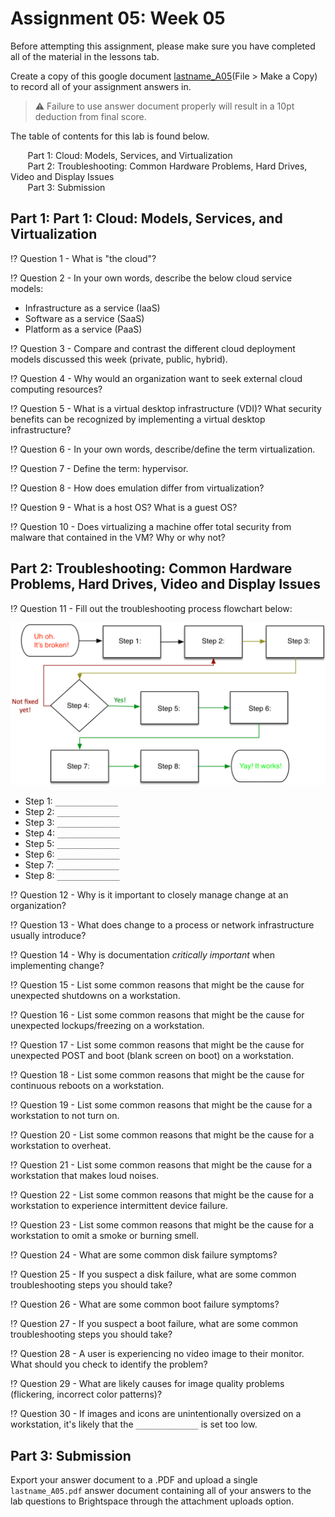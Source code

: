 # Assignment 05: Week 05

Before attempting this assignment, please make sure you have completed all of the material in the lessons tab.

Create a copy of this google document [lastname_A05](https://docs.google.com/document/d/1ai52C_wGJ2M5JXghX_I9OtqbFFepSxGP50TwRwjbstg/edit?usp=sharing)(File > Make a Copy) to record all of your assignment answers in.

> :warning: Failure to use answer document properly will result in a 10pt deduction from final score.

The table of contents for this lab is found below.

&nbsp;&nbsp;&nbsp;&nbsp;&nbsp;&nbsp; Part 1: Cloud: Models, Services, and Virtualization <br>
&nbsp;&nbsp;&nbsp;&nbsp;&nbsp;&nbsp; Part 2: Troubleshooting: Common Hardware Problems,  Hard Drives, Video and Display Issues <br>
&nbsp;&nbsp;&nbsp;&nbsp;&nbsp;&nbsp; Part 3: Submission <br>

## Part 1: Part 1: Cloud: Models, Services, and Virtualization

:interrobang: Question 1 - What is "the cloud"?

:interrobang: Question 2 - In your own words, describe the below cloud service models: <br>

* Infrastructure as a service (IaaS)
* Software as a service (SaaS)
* Platform as a service (PaaS)

:interrobang: Question 3 - Compare and contrast the different cloud deployment models discussed this week (private, public, hybrid). <br>

:interrobang: Question 4 - Why would an organization want to seek external cloud computing resources? <br>

:interrobang: Question 5 - What is a virtual desktop infrastructure (VDI)? What security benefits can be recognized by implementing a virtual desktop infrastructure? <br>

:interrobang: Question 6 - In your own words, describe/define the term virtualization.<br>

:interrobang: Question 7 - Define the term: hypervisor. <br>

:interrobang: Question 8 - How does emulation differ from virtualization? <br>

:interrobang: Question 9 - What is a host OS? What is a guest OS? <br>

:interrobang: Question 10 - Does virtualizing a machine offer total security from malware that contained in the VM? Why or why not? <br>

## Part 2: Troubleshooting: Common Hardware Problems,  Hard Drives, Video and Display Issues

:interrobang: Question 11 - Fill out the troubleshooting process flowchart below:<br>

<img src="images/fig1.png">

* Step 1: `______________`
* Step 2: `______________`
* Step 3: `______________`
* Step 4: `______________`
* Step 5: `______________`
* Step 6: `______________`
* Step 7: `______________`
* Step 8: `______________`


:interrobang: Question 12 - Why is it important to closely manage change at an organization? <br>

:interrobang: Question 13 - What does change to a process or network infrastructure usually introduce?  <br>

:interrobang: Question 14 - Why is documentation *critically important* when implementing change? <br>

:interrobang: Question 15 - List some common reasons that might be the cause for unexpected shutdowns on a workstation. <br>

:interrobang: Question 16 - List some common reasons that might be the cause for unexpected lockups/freezing on a workstation. <br>

:interrobang: Question 17 - List some common reasons that might be the cause for unexpected POST and boot (blank screen on boot) on a workstation. <br>

:interrobang: Question 18 - List some common reasons that might be the cause for continuous reboots on a workstation. <br>

:interrobang: Question 19 - List some common reasons that might be the cause for a workstation to not turn on. <br>

:interrobang: Question 20 - List some common reasons that might be the cause for a workstation to overheat. <br>

:interrobang: Question 21 - List some common reasons that might be the cause for a workstation that makes loud noises. <br>

:interrobang: Question 22 - List some common reasons that might be the cause for a workstation to experience intermittent device failure. <br>

:interrobang: Question 23 - List some common reasons that might be the cause for a workstation to omit a smoke or burning smell.<br>

:interrobang: Question 24 - What are some common disk failure symptoms? <br>

:interrobang: Question 25 - If you suspect a disk failure, what are some common troubleshooting steps you should take? <br>

:interrobang: Question 26 - What are some common boot failure symptoms? <br>

:interrobang: Question 27 - If you suspect a boot failure, what are some common troubleshooting steps you should take? <br>

:interrobang: Question 28 - A user is experiencing no video image to their monitor. What should you check to identify the problem? <br>

:interrobang: Question 29 - What are likely causes for image quality problems (flickering, incorrect color patterns)? <br>

:interrobang: Question 30 - If images and icons are unintentionally oversized on a workstation, it's likely that the `______________` is set too low.  <br>


## Part 3: Submission

Export your answer document to a .PDF and upload a single `lastname_A05.pdf` answer document containing all of your answers to the lab questions to Brightspace through the attachment uploads option.
